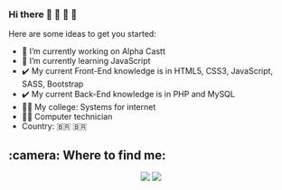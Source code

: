 ### Hi there :wave: :wave: :tada: :tada: 

Here are some ideas to get you started:

- :office: I’m currently working on Alpha Castt
- :book: I’m currently learning JavaScript
- :heavy_check_mark: My current Front-End knowledge is in HTML5, CSS3, JavaScript, SASS, Bootstrap
- :heavy_check_mark: My current Back-End knowledge is in PHP and MySQL
- :man_student: My college: Systems for internet
- :man_student: Computer technician
- Country: :brazil: :brazil:

<h2>:camera: Where to find me:</h2>

<p align="center">
  <img src="https://img.shields.io/badge/Telegram-2CA5E0?style=for-the-badge&logo=telegram&logoColor=white">
  <img src="https://img.shields.io/badge/WhatsApp-25D366?style=for-the-badge&logo=whatsapp&logoColor=white">
</p>
